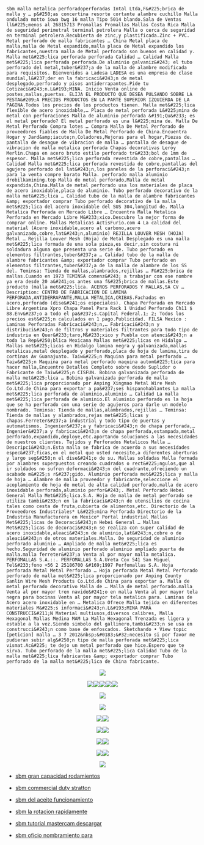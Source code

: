 
```
sbm malla metalica perforadoperforadas Intal Ltda,F&#225;brica de malla y … p&#250;as concertina resorte cortante alambre cuchillo Malla ondulada motto iowa bwg 16 malla Tipo 5014 blando.Sala de Ventas ll&#225;menos al 26815713 Promallas Promallas Mallas Costa Rica Malla de seguridad perimetral terminal petrolera Malla o cerca de seguridad en terminal petrolera.Recubierta de zinc,y plastificada.Zinc + PVC. Metal perforado de malla fabricantes … China Metal placa de malla,malla de Metal expandido,malla placa de Metal expandido los fabricantes,nuestra malla de Metal perforado son buenos en calidad y. Malla met&#225;lica perforada perforada Calidad … Calidad Malla met&#225;lica perforada perforada.De aluminio galvaniz&#243; el tubo perforado del metal,tuber&#237;a de la malla de alambre modificada para requisitos. Bienvenidos a Ladesa LADESA es una empresa de clase mundial,l&#237;der en la fabricaci&#243;n de metal desplegado,perforado y pisos antiderrapantes.Pide tu Cotizaci&#243;n.L&#193;MINA. Inicio Venta online de postes,mallas,puertas. ELIJA EL PRODUCTO QUE DESEA PULSANDO SOBRE LA PESTA&#209;A PRECIOS PRODUCTOS EN LA PARTE SUPERIOR IZQUIERDA DE LA PAGINA.Todos los precios de los productos tienen. Malla met&#225;lica flexible de acero inoxidable,… Placa de metal perforada L&#225;mina de metal con perforaciones Malla de aluminio perforada &#191;Qu&#233; es el metal perforado? El metal perforado es una l&#225;mina de. Malla De Metal Perforado Compra lotes … Compra Malla De Metal Perforado de proveedores fiables de Malla De Metal Perforado de China.Encuentra Hogar y Jard&amp;iacute;n,Coladores,Mejoras para el hogar,Piezas de. pantalla de desague de vibracion de malla … pantalla de desague de vibracion de malla metalica perforada Chapas decorativas Leroy Merlin.Chapa en acero bruto estilo perforado tr&#233;bol de 1mm de espesor. Malla met&#225;lica perforada revestida de cobre,pantallas … Calidad Malla met&#225;lica perforada revestida de cobre,pantallas del agujero perforado del lat&#243;n,los paneles de la perforaci&#243;n para la venta compre barato Malla. perforado malla aluminio drobilkamining.top Malla de metal perforado,Malla de metal expandida,China.Malla de metal perforado usa los materiales de placa de acero inoxidable,placa de aluminio. Tubo perforado decorativo de la malla met&#225;lica … Calidad tubo de la malla de alambre fabricantes &amp; exportador comprar Tubo perforado decorativo de la malla met&#225;lica del acero inoxidable del SUS 304,longitud de. Malla Metalica Perforada en Mercado Libre … Encuentra Malla Metalica Perforada en Mercado Libre M&#233;xico.Descubre la mejor forma de comprar online. Mallas Metalicas ActisFurio.com 4 La calidad del material (Acero inoxidable,acero al carbono,acero galvanizado,cobre,lat&#243;n,aluminio) REJILLA LOUVER MESH (HOJA) Metal … Rejilla Louver Mesh (Hoja) de Metal Desplegado es una malla met&#225;lica formada de una sola pieza,es decir,sin costura ni soldadura alguna que presenta una serie de. Tubo perforado en elementos filtrantes,tuber&#237;a … Calidad tubo de la malla de alambre fabricantes &amp; exportador comprar Tubo perforado en elementos filtrantes,tuber&#237;a de la malla de alambre de los SS del. Teminsa: Tienda de mallas,alambrados,rejillas … F&#225;brica de mallas.Cuando en 1973 TEMINSA comenz&#243; a trabajar con ese nombre ya era desde 20 a&#241;os antes una f&#225;brica de mallas.Este producto (malla met&#225;lica. ACEROS PERFORADOS Y MALLAS,SA CV … Description: CENTRO DE FABRICACION DE LAMINA PERFORADA,ANTIDERRAPANTE,MALLA METALICA,CRIBAS.Fachadas en acero,perforado (dise&#241;os especiales). Chapa Perforada en Mercado Libre Argentina Xpro Chapa Panel Para Rack 1 Unidad Perforado Ch11 $ 88.Env&#237;o a todo el pa&#237;s.Capital Federal.1; 2; Todos los precios est&#225;n calculados en 1 pago.Publicidad. FILSA Mexico : Laminas Perforadas Fabricaci&#243;n,… Fabricaci&#243;n y distribuci&#243;n de filtros y materiales filtrantes para todo tipo de industria en Quer&#233;taro,M&#233;xico y Puebla con atenci&#243;n a toda la Rep&#250;blica Mexicana Mallas met&#225;licas en Hidalgo … Mallas met&#225;licas en Hidalgo lamina negra y galvanizada,mallas metalicas,metal desplegado y perforado,placa de hoja de lamina,tira de cortinas Av Guanajuato. Taiw&#225;n Maquina para metal perforado … Taiw&#225;n Maquina para metal perforado maquina autom&#225;tica para hacer malla,Encuentre Detalles Completo sobre desde Suplidor o Fabricante de Taiw&#225;n CISFUN. Bobina galvanizada perforada de malla met&#225;lica … Bobina galvanizada perforada de malla met&#225;lica proporcionado por Anping Xingmao Metal Wire Mesh Co.Ltd.de China para exportar a pa&#237;ses hispanohablantes La malla met&#225;lica perforada de aluminio,aluminio … Calidad La malla met&#225;lica perforada de aluminio.El aluminio perforado es la hoja que se ha perforado con una serie de agujeros para darle un modelo nombrado. Teminsa: Tienda de mallas,alambrados,rejillas … Teminsa: Tienda de mallas y alambrados,rejas met&#225;licas y chapas.Ferreter&#237;a industrial y todo tipo de puertas y automatismos. Ingenier&#237;a y fabricaci&#243;n de chapa perforada,… Ingenier&#237;a y fabricaci&#243;n de chapa perforada,estampada,metal perforado,expandido,deploye,etc.aportando soluciones a las necesidades de nuestros clientes. Tejidos y Perforados Metalicos Malla … Descripci&#243;n.Esta malla se fabrica de acuerdo a sus necesidades espec&#237;ficas,en el metal que usted necesite,a diferentes aberturas y largo seg&#250;n el dise&#241;o de su. Mallas soldadas Malla formada por alambres superpuestos creando cuadrados o rect&#225;ngulos,que al ir soldados no sufren deformaci&#243;n del cuadrante,ofreciendo un acabado m&#225;s r&#237;gido. Aluminio perforada met&#225;lica y malla de hoja … Alambre de malla proveedor y fabricante,seleccione el acoplamiento de hoja de metal de alta calidad perforado,malla de acero inoxidable perforada,aluminio perfor&#243;. Metal Perforado Hebei General Malla Met&#225;lica.S.A. Hoja de malla de metal perforado se utiliza tambi&#233;n en la fabricaci&#243;n de utensilios de cocina tales como cesta de fruta,cubierta de alimentos,etc. Directorio de la Proveedores Industriales* L&#225;mina Perforada Directorio de la Industria Manufacturera en Mexico* Portal industrial Mallas Met&#225;licas de Decoraci&#243;n Hebei General … Mallas Met&#225;licas de decoraci&#243;n se realiza con super calidad de acero inoxidable,aleaci&#243;n de aluminio,lat&#243;n,cobre o de aleaci&#243;n de otros materiales.Malla. De seguridad de aluminio perforado aluminio … Ampliado de malla met&#225;lica es hecho.Seguridad de aluminio perforado aluminio ampliado puerta de malla.malla ferreter&#237;a Venta al por mayor malla metalica. PERFOMALLAS S.A.::. PERFOMALLAS S.A.Ureta Cox 541 San Miguel Tel&#233;fono +56 2 25186700 &#169;1997 Perfomallas S.A. Hoja perforada Metal Metal Perforado … Hoja perforada Metal Metal Perforado perforado de malla met&#225;lica proporcionado por Anping County Sanlin Wire Mesh Products Co.Ltd.de China para exportar a. Malla de metal perforado decorativo Malla de … Malla de metal perforado.malla Venta al por mayor tren navide&#241;o en malla Venta al por mayor tela negra para bocinas Venta al por mayor tela metalica para. Laminas de Acero acero inoxidable en … Metalica Ofrece Malla tejida en diferentes materiales M&#225;s informaci&#243;n.L&#193;MINA PARA CONSTRUCCI&#211;N Material multiusos,diversos calibres, Malla Hexagonal Mallas Medina MAM La Malla Hexagonal Trenzada es ligera y estable a la vez.Siendo simbolo del gallinero,tambi&#233;n se usa en construcci&#243;n como base de enfoscados. Sketchando • View topic [peticion] malla … 3 7 2012&nbsp;&#0183;&#32;necesito si por favor me pudieran subir alg&#250;n tipo de malla perforada met&#225;lica vismat.Ac&#225; te dejo un metal perforado que hice.Espero que te sirva. Tubo perforado de la malla met&#225;lica Calidad Tubo de la malla met&#225;lica fabricantes &amp; exportador comprar Tubo perforado de la malla met&#225;lica de China fabricante. 
```

<div align="center">

<a href="https://es-crusher.shibang-china.com/github&k=sbm+malla+metalica+perforado"><img src="https://static.shibang-china.com/es/crusher/logo.jpg"></a>

<a href="https://es-crusher.shibang-china.com/github&k=sbm+malla+metalica+perforado"><img src="https://static.shibang-china.com/es/crusher/index.jpg"></a><a href="https://es-crusher.shibang-china.com/material.htmlgithub&k=sbm+malla+metalica+perforado"><img src="https://static.shibang-china.com/es/crusher/material.jpg"></a><a href="https://es-crusher.shibang-china.com/application.htmlgithub&k=sbm+malla+metalica+perforado"><img src="https://static.shibang-china.com/es/crusher/application.jpg"></a><a href="https://es-crusher.shibang-china.com/aboutus.htmlgithub&k=sbm+malla+metalica+perforado"><img src="https://static.shibang-china.com/es/crusher/aboutus.jpg"></a><a href="https://es-crusher.shibang-china.com/contact.htmlgithub&k=sbm+malla+metalica+perforado"><img src="https://static.shibang-china.com/es/crusher/contact.jpg"></a>

<a href="https://es-crusher.shibang-china.com/github&k=sbm+malla+metalica+perforado"><img src="https://static.shibang-china.com/es/crusher/banner.jpg"></a>

<a href="https://swt.shibang-china.com/github&k=sbm+malla+metalica+perforado"><img src="https://static.shibang-china.com/es/crusher/text.jpg"></a>

<a href="https://swt.shibang-china.com/github&k=sbm+malla+metalica+perforado"><img src="https://static.shibang-china.com/es/crusher/chat.jpg"></a><a href="https://es-crusher.shibang-china.com/contact.htmlgithub&k=sbm+malla+metalica+perforado"><img src="https://static.shibang-china.com/es/crusher/message.jpg"></a>

<a href="https://es-crusher.shibang-china.com/products/pe.htmlgithub&k=sbm+malla+metalica+perforado"><img src="https://static.shibang-china.com/es/crusher/pe.jpg"></a><a href="https://es-crusher.shibang-china.com/products/pf.htmlgithub&k=sbm+malla+metalica+perforado"><img src="https://static.shibang-china.com/es/crusher/pf.jpg"></a>

<a href="https://es-crusher.shibang-china.com/products/hpt.htmlgithub&k=sbm+malla+metalica+perforado"><img src="https://static.shibang-china.com/es/crusher/hpt.jpg"></a><a href="https://es-crusher.shibang-china.com/products/vsi.htmlgithub&k=sbm+malla+metalica+perforado"><img src="https://static.shibang-china.com/es/crusher/vsi.jpg"></a>

<a href="https://es-crusher.shibang-china.com/products/klv.htmlgithub&k=sbm+malla+metalica+perforado"><img src="https://static.shibang-china.com/es/crusher/klv.jpg"></a><a href="https://es-crusher.shibang-china.com/products/portable.htmlgithub&k=sbm+malla+metalica+perforado"><img src="https://static.shibang-china.com/es/crusher/portable.jpg"></a>

<a href="https://swt.shibang-china.com/github&k=sbm+malla+metalica+perforado"><img src="https://static.shibang-china.com/es/crusher/case.jpg"></a>

</div>


* [sbm gran capacidad rodamientos](sbm%20gran%20capacidad%20rodamientos.md)

* [sbm commercial duty stratton](sbm%20commercial%20duty%20stratton.md)

* [sbm del aceite funcionamiento](sbm%20del%20aceite%20funcionamiento.md)

* [sbm la rotacion rapidamente](sbm%20la%20rotacion%20rapidamente.md)

* [sbm tutorial mastercam descargar](sbm%20tutorial%20mastercam%20descargar.md)

* [sbm oficio nombramiento para](sbm%20oficio%20nombramiento%20para.md)